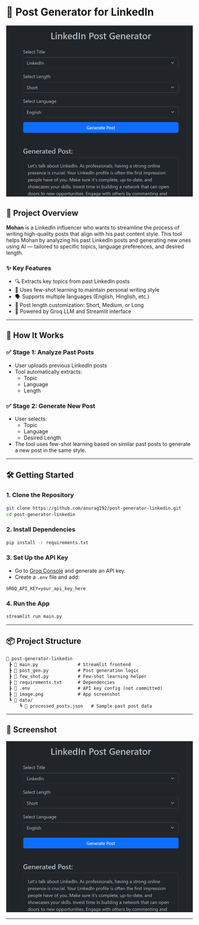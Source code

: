 
# 🤖 Post Generator for LinkedIn

![App Screenshot](https://github.com/anurag192/post-generator-linkedin/blob/main/image.png)

## 📝 Project Overview

**Mohan** is a LinkedIn influencer who wants to streamline the process of writing high-quality posts that align with his past content style. This tool helps Mohan by analyzing his past LinkedIn posts and generating new ones using AI — tailored to specific topics, language preferences, and desired length.

### ✨ Key Features

- 🔍 Extracts key topics from past LinkedIn posts
- 🧠 Uses few-shot learning to maintain personal writing style
- 🗣️ Supports multiple languages (English, Hinglish, etc.)
- 📏 Post length customization: Short, Medium, or Long
- 🧠 Powered by Groq LLM and Streamlit interface

---

## 🚀 How It Works

### ✅ Stage 1: Analyze Past Posts
- User uploads previous LinkedIn posts
- Tool automatically extracts:
  - Topic
  - Language
  - Length

### ✅ Stage 2: Generate New Post
- User selects:
  - Topic
  - Language
  - Desired Length
- The tool uses few-shot learning based on similar past posts to generate a new post in the same style.

---

## 🛠️ Getting Started

### 1. Clone the Repository

```bash
git clone https://github.com/anurag192/post-generator-linkedin.git
cd post-generator-linkedin
```

### 2. Install Dependencies

```bash
pip install -r requirements.txt
```

### 3. Set Up the API Key

- Go to [Groq Console](https://console.groq.com/keys) and generate an API key.
- Create a `.env` file and add:

```env
GROQ_API_KEY=your_api_key_here
```

### 4. Run the App

```bash
streamlit run main.py
```

---

## 📦 Project Structure

```
📁 post-generator-linkedin
 ┣ 📄 main.py               # Streamlit frontend
 ┣ 📄 post_gen.py           # Post generation logic
 ┣ 📄 few_shot.py           # Few-shot learning helper
 ┣ 📄 requirements.txt      # Dependencies
 ┣ 📄 .env                  # API key config (not committed)
 ┣ 📄 image.png             # App screenshot
 ┗ 📁 data/
     ┗ 📄 processed_posts.json   # Sample past post data
```

---

## 📸 Screenshot

![App Screenshot](https://github.com/anurag192/post-generator-linkedin/blob/main/image.png)

---


